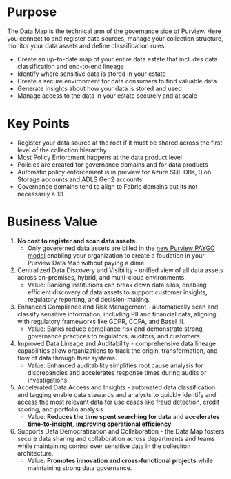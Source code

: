 # Purpose
The Data Map is the technical arm of the governance side of Purview. Here you connect to and register data sources, manage your collection structure, monitor your data assets and define classification rules.
- Create an up-to-date map of your entire data estate that includes data classification and end-to-end lineage
- Identify where sensitive data is stored in your estate
- Create a secure environment for data consumers to find valuable data
- Generate insights about how your data is stored and used
- Manage access to the data in your estate securely and at scale

# Key Points
- Register your data source at the root if it must be shared across the first level of the collection hierarchy
- Most Policy Enforcment happens at the data product level
- Policies are created for governance domains and for data products
- Automatic policy enforcement is in preview for Azure SQL DBs, Blob Storage accounts and ADLS Gen2 accounts
- Governance domains tend to align to Fabric domains but its not necessarily a 1:1

# Business Value
1. **No cost to register and scan data assets**.
    - Only govererned data assets are billed in the [new Purview PAYGO model](https://learn.microsoft.com/en-us/purview/ms-purview-dg-pricing-announcement) enabling your organization to create a foudation in your Purview Data Map without paying a dime.
3. Centralized Data Discovery and Visibility - unified view of all data assets across on-premises, hybrid, and multi-cloud environments.
    - Value: Banking institutions can break down data silos, enabling efficient discovery of data assets to support customer insights, regulatory reporting, and decision-making.
3. Enhanced Compliance and Risk Management - automatically scan and classify sensitive information, including PII and financial data, aligning with regulatory frameworks like GDPR, CCPA, and Basel III.
    - Value: Banks reduce compliance risk and demonstrate strong governance practices to regulators, auditors, and customers.
4. Improved Data Lineage and Auditability - comprehensive data lineage capabilities allow organizations to track the origin, transformation, and flow of data through their systems.
   - Value: Enhanced auditability simplifies root cause analysis for discrepancies and accelerates response times during audits or investigations.
5. Accelerated Data Access and Insights - automated data classification and tagging enable data stewards and analysts to quickly identify and access the most relevant data for use cases like fraud detection, credit scoring, and portfolio analysis.
    - Value: **Reduces the time spent searching for data** and **accelerates time-to-insight**, **improving operational efficiency**.
6. Supports Data Democratization and Collaboration - the Data Map fosters secure data sharing and collaboration across departments and teams while maintaining control over sensitive data in the colleciton architecture.
    - Value: **Promotes innovation and cross-functional projects** while maintaining strong data governance.
